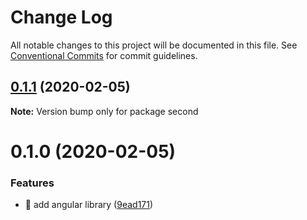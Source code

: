 # Change Log

All notable changes to this project will be documented in this file.
See [Conventional Commits](https://conventionalcommits.org) for commit guidelines.

## [0.1.1](https://github.com/lovemoon23/angular-mono/compare/second@0.1.0...second@0.1.1) (2020-02-05)

**Note:** Version bump only for package second





# 0.1.0 (2020-02-05)


### Features

* 🎸 add angular library ([9ead171](https://github.com/lovemoon23/angular-mono/commit/9ead171090166f53e582aad2cd7a70577900b251))
